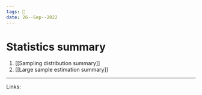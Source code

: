 ```yaml
---
tags: 🌱
date: 26--Sep--2022
---
```


# Statistics summary

1. [[Sampling distribution summary]]
2. [[Large sample estimation summary]]

---
Links: 